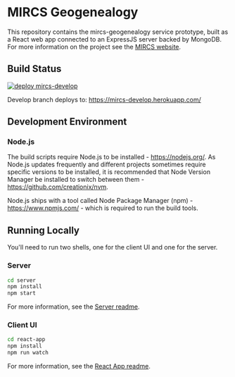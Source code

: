 # MIRCS Geogenealogy

This repository contains the mircs-geogenealogy service prototype, built as a React web app connected to an ExpressJS server backed by MongoDB. For more information on the project see the [MIRCS website](https://www.mircs.ca/geogen/).

## Build Status

[![deploy mircs-develop](https://github.com/MIRCS-Institute/mircs-react/actions/workflows/develop.yml/badge.svg?branch=develop)](https://github.com/MIRCS-Institute/mircs-react/actions/workflows/develop.yml)

Develop branch deploys to: https://mircs-develop.herokuapp.com/

## Development Environment

### Node.js

The build scripts require Node.js to be installed - https://nodejs.org/. As Node.js updates frequently and different projects sometimes require specific versions to be installed, it is recommended that Node Version Manager be installed to switch between them - https://github.com/creationix/nvm.

Node.js ships with a tool called Node Package Manager (npm) - https://www.npmjs.com/ - which is required to run the build tools.

## Running Locally

You'll need to run two shells, one for the client UI and one for the server.

### Server

```sh
cd server
npm install
npm start
```

For more information, see the [Server readme](./server/README.md).

### Client UI

```sh
cd react-app
npm install
npm run watch
```

For more information, see the [React App readme](./react-app/README.md).

